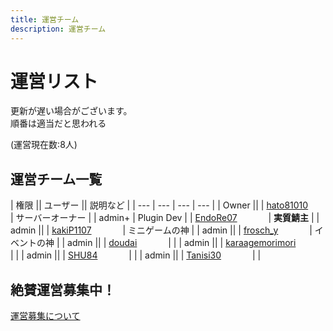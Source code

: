 ```yaml
---
title: 運営チーム
description: 運営チーム
---
```


# 運営リスト
更新が遅い場合がございます。
<br>
順番は適当だと思われる

(運営現在数:8人)

## 運営チーム一覧

| 権限 || ユーザー || 説明など |
| --- | --- | --- | --- |
| Owner                        || <mc-avatar user="hato810424" /> | [hato81010](hato810424)    　    　　| サーバーオーナー |
| admin+ | Plugin Dev         | <mc-avatar user="EndoRe07" /> | [EndoRe07](EndoRe07)    　    　　| **実質鯖主** |
| admin         || <mc-avatar user="kakiP1107" /> | [kakiP1107](kakiP1107)    　    　　| ミニゲームの神 |
| admin         || <mc-avatar user="frosch_y" /> | [frosch_y](frosch_y)    　    　　| イベントの神 |
| admin         || <mc-avatar user="doudai" /> | [doudai](doudai)    　    　　|  |
| admin         || <mc-avatar user="karaagemorimori" /> | [karaagemorimori](karaagemorimori)    　    　　|  |
| admin         || <mc-avatar user="SHU84" /> | [SHU84](SHU84)    　    　　|  |
| admin         || <mc-avatar user="Tanisi30" /> | [Tanisi30](Tanisi30)    　    　　|  |

## 絶賛運営募集中！
[運営募集について](/pages/recruit-info)
